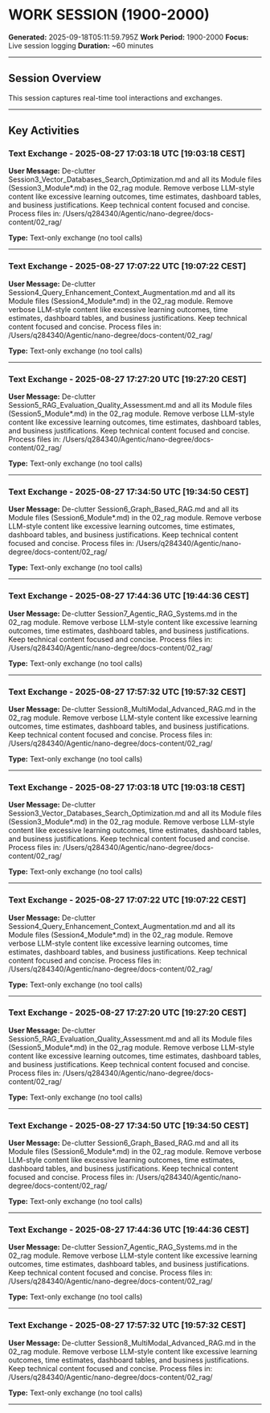 # WORK SESSION (1900-2000)

**Generated:** 2025-09-18T05:11:59.795Z
**Work Period:** 1900-2000
**Focus:** Live session logging
**Duration:** ~60 minutes

---

## Session Overview

This session captures real-time tool interactions and exchanges.

---

## Key Activities

### Text Exchange - 2025-08-27 17:03:18 UTC [19:03:18 CEST]

**User Message:** De-clutter Session3_Vector_Databases_Search_Optimization.md and all its Module files (Session3_Module*.md) in the 02_rag module. Remove verbose LLM-style content like excessive learning outcomes, time estimates, dashboard tables, and business justifications. Keep technical content focused and concise. Process files in: /Users/q284340/Agentic/nano-degree/docs-content/02_rag/

**Type:** Text-only exchange (no tool calls)

---

### Text Exchange - 2025-08-27 17:07:22 UTC [19:07:22 CEST]

**User Message:** De-clutter Session4_Query_Enhancement_Context_Augmentation.md and all its Module files (Session4_Module*.md) in the 02_rag module. Remove verbose LLM-style content like excessive learning outcomes, time estimates, dashboard tables, and business justifications. Keep technical content focused and concise. Process files in: /Users/q284340/Agentic/nano-degree/docs-content/02_rag/

**Type:** Text-only exchange (no tool calls)

---

### Text Exchange - 2025-08-27 17:27:20 UTC [19:27:20 CEST]

**User Message:** De-clutter Session5_RAG_Evaluation_Quality_Assessment.md and all its Module files (Session5_Module*.md) in the 02_rag module. Remove verbose LLM-style content like excessive learning outcomes, time estimates, dashboard tables, and business justifications. Keep technical content focused and concise. Process files in: /Users/q284340/Agentic/nano-degree/docs-content/02_rag/

**Type:** Text-only exchange (no tool calls)

---

### Text Exchange - 2025-08-27 17:34:50 UTC [19:34:50 CEST]

**User Message:** De-clutter Session6_Graph_Based_RAG.md and all its Module files (Session6_Module*.md) in the 02_rag module. Remove verbose LLM-style content like excessive learning outcomes, time estimates, dashboard tables, and business justifications. Keep technical content focused and concise. Process files in: /Users/q284340/Agentic/nano-degree/docs-content/02_rag/

**Type:** Text-only exchange (no tool calls)

---

### Text Exchange - 2025-08-27 17:44:36 UTC [19:44:36 CEST]

**User Message:** De-clutter Session7_Agentic_RAG_Systems.md in the 02_rag module. Remove verbose LLM-style content like excessive learning outcomes, time estimates, dashboard tables, and business justifications. Keep technical content focused and concise. Process files in: /Users/q284340/Agentic/nano-degree/docs-content/02_rag/

**Type:** Text-only exchange (no tool calls)

---

### Text Exchange - 2025-08-27 17:57:32 UTC [19:57:32 CEST]

**User Message:** De-clutter Session8_MultiModal_Advanced_RAG.md in the 02_rag module. Remove verbose LLM-style content like excessive learning outcomes, time estimates, dashboard tables, and business justifications. Keep technical content focused and concise. Process files in: /Users/q284340/Agentic/nano-degree/docs-content/02_rag/

**Type:** Text-only exchange (no tool calls)

---

### Text Exchange - 2025-08-27 17:03:18 UTC [19:03:18 CEST]

**User Message:** De-clutter Session3_Vector_Databases_Search_Optimization.md and all its Module files (Session3_Module*.md) in the 02_rag module. Remove verbose LLM-style content like excessive learning outcomes, time estimates, dashboard tables, and business justifications. Keep technical content focused and concise. Process files in: /Users/q284340/Agentic/nano-degree/docs-content/02_rag/

**Type:** Text-only exchange (no tool calls)

---

### Text Exchange - 2025-08-27 17:07:22 UTC [19:07:22 CEST]

**User Message:** De-clutter Session4_Query_Enhancement_Context_Augmentation.md and all its Module files (Session4_Module*.md) in the 02_rag module. Remove verbose LLM-style content like excessive learning outcomes, time estimates, dashboard tables, and business justifications. Keep technical content focused and concise. Process files in: /Users/q284340/Agentic/nano-degree/docs-content/02_rag/

**Type:** Text-only exchange (no tool calls)

---

### Text Exchange - 2025-08-27 17:27:20 UTC [19:27:20 CEST]

**User Message:** De-clutter Session5_RAG_Evaluation_Quality_Assessment.md and all its Module files (Session5_Module*.md) in the 02_rag module. Remove verbose LLM-style content like excessive learning outcomes, time estimates, dashboard tables, and business justifications. Keep technical content focused and concise. Process files in: /Users/q284340/Agentic/nano-degree/docs-content/02_rag/

**Type:** Text-only exchange (no tool calls)

---

### Text Exchange - 2025-08-27 17:34:50 UTC [19:34:50 CEST]

**User Message:** De-clutter Session6_Graph_Based_RAG.md and all its Module files (Session6_Module*.md) in the 02_rag module. Remove verbose LLM-style content like excessive learning outcomes, time estimates, dashboard tables, and business justifications. Keep technical content focused and concise. Process files in: /Users/q284340/Agentic/nano-degree/docs-content/02_rag/

**Type:** Text-only exchange (no tool calls)

---

### Text Exchange - 2025-08-27 17:44:36 UTC [19:44:36 CEST]

**User Message:** De-clutter Session7_Agentic_RAG_Systems.md in the 02_rag module. Remove verbose LLM-style content like excessive learning outcomes, time estimates, dashboard tables, and business justifications. Keep technical content focused and concise. Process files in: /Users/q284340/Agentic/nano-degree/docs-content/02_rag/

**Type:** Text-only exchange (no tool calls)

---

### Text Exchange - 2025-08-27 17:57:32 UTC [19:57:32 CEST]

**User Message:** De-clutter Session8_MultiModal_Advanced_RAG.md in the 02_rag module. Remove verbose LLM-style content like excessive learning outcomes, time estimates, dashboard tables, and business justifications. Keep technical content focused and concise. Process files in: /Users/q284340/Agentic/nano-degree/docs-content/02_rag/

**Type:** Text-only exchange (no tool calls)

---

